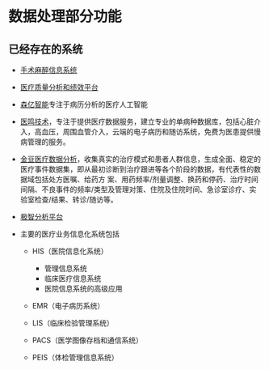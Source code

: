 # 数据处理部分功能

## 已经存在的系统

+  <a href="http://qyiliao.com/productTag/detail/116">手术麻醉信息系统</a>

+ <a href="https://isite.baidu.com/site/wjz7o5cd/6a0cd4d3-5dc3-4ac8-8f0f-710e19362c2a?fid=nHDsnH61Pj63rjRYPjD1nHfdPW9xnWcdg1f&ch=4&bfid=fbuFw0cKa5tn0rtFlu600rD0K0DmJ1f0B_V9y6_000aDDbVUis000Ks0360fYoLKk_oqEVvYG_jV1egP_kg2OUeIVqUrqBLiETZAzEvSLIUrsrLpEWJc&bd_vid=11003531395307334560&sdclkid=ALos15f6ASDzbJDiAsq&title=&field=&orderBy=&categoryId=undefined">医疗质量分析和绩效平台</a>

+ [森亿智能](https://link.zhihu.com/?target=https%3A//www.synyi.com/)专注于病历分析的医疗人工智能

+ [医鸣技术](https://link.zhihu.com/?target=http%3A//www.1mdata.com/%231)，专注于提供医疗数据服务，建立专业的单病种数据库，包括心脏介入，高血压，周围血管介入，云端的电子病历和随访系统，免费为医患提供慢病管理的服务。

+ [金豆医疗数据分析](https://link.zhihu.com/?target=http%3A//www.kindo.com.cn/export/kindo/index.html)，收集真实的治疗模式和患者人群信息，生成全面、稳定的医疗事件数据集，即从最初诊断到治疗跟进等各个阶段的数据，有代表性的数据域包括处方医嘱、给药方 案、用药频率/剂量调整、换药和停药、治疗时间间隔、不良事件的频率/类型及管理对策、住院及住院时间、急诊室诊疗、实验室检查/结果、转诊/随访等。

+ [极智分析平台](https://www.xsmartanalysis.com) 

+ 主要的医疗业务信息化系统包括

  + HIS（医院信息化系统）

    + 管理信息系统
    + 临床医疗信息系统
    + 医院信息系统的高级应用

  + EMR（电子病历系统）

  + LIS（临床检验管理系统）

  + PACS（医学图像存档和通信系统）

  + PEIS（体检管理信息系统）

    

